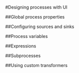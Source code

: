 #Designing processes with UI


##Global process properties

##Configuring sources and sinks

##Process variables

##Expressions

##Subprocesses

##Using custom transformers
